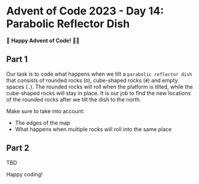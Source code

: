 # Advent of Code 2023 - Day 14: Parabolic Reflector Dish

🌟 **Happy Advent of Code!** 🎄✨

## Part 1

Our task is to code what happens when we tilt a `parabolic reflector dish` that consists of rounded rocks (`O`), cube-shaped rocks (`#`) and empty spaces (`.`). The rounded rocks will roll when the platform is tilted, while the cube-shaped rocks will stay in place. It is our job to find the new locations of the rounded rocks after we tilt the dish to the north.

Make sure to take into account:

- The edges of the map
- What happens when multiple rocks will roll into the same place

## Part 2

TBD

Happy coding!
